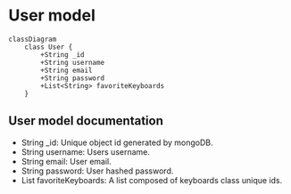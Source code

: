 # User model
```mermaid
classDiagram
    class User {
        +String _id  
        +String username
        +String email
        +String password
        +List<String> favoriteKeyboards
    }
```

## User model documentation 
* String _id: Unique object id generated by mongoDB.
* String username: Users username.
* String email: User email.
* String password: User hashed password.
* List<String> favoriteKeyboards: A list composed of keyboards class unique ids.

